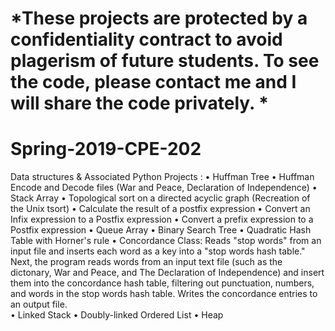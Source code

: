 # *These projects are protected by a confidentiality contract to avoid plagerism of future students. To see the code, please contact me and I will share the code privately. *

# Spring-2019-CPE-202

Data structures & Associated Python Projects :
• Huffman Tree
  • Huffman Encode and Decode files (War and Peace, Declaration of Independence) 
• Stack Array
  • Topological sort on a directed acyclic graph (Recreation of the Unix tsort)
  • Calculate the result of a postfix expression
  • Convert an Infix expression to a Postfix expression
  • Convert a prefix expression to a Postfix expression
• Queue Array
  • Binary Search Tree
• Quadratic Hash Table with Horner's rule
  • Concordance Class: Reads "stop words" from an input file and inserts each word as a key into a "stop words hash table." Next, the program reads words from an input text file (such as the dictonary, War and Peace, and The Declaration of Independence) and insert them into the concordance hash table, filtering out punctuation, numbers, and words in the stop words hash table. Writes the concordance entries to an output file.       
• Linked Stack
• Doubly-linked Ordered List
• Heap



